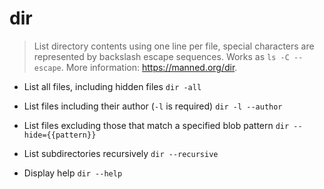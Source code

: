 # dir
> List directory contents using one line per file, special characters are represented by backslash escape sequences.
> Works as `ls -C --escape`.
> More information: <https://manned.org/dir>.

- List all files, including hidden files
`dir -all`

- List files including their author (`-l` is required)
`dir -l --author`

- List files excluding those that match a specified blob pattern
`dir --hide={{pattern}}`

- List subdirectories recursively
`dir --recursive`

- Display help
`dir --help`
